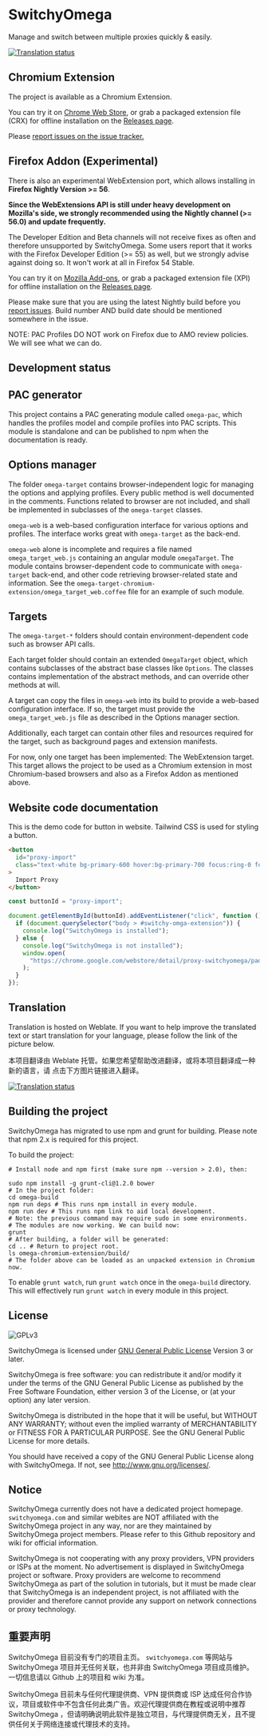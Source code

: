 # SwitchyOmega

Manage and switch between multiple proxies quickly & easily.

[![Translation status](https://hosted.weblate.org/widgets/switchyomega/-/svg-badge.svg)](https://hosted.weblate.org/engage/switchyomega/?utm_source=widget)

## Chromium Extension

The project is available as a Chromium Extension.

You can try it on [Chrome Web Store](https://chrome.google.com/webstore/detail/padekgcemlokbadohgkifijomclgjgif),
or grab a packaged extension file (CRX) for offline installation on the [Releases page](https://github.com/FelisCatus/SwitchyOmega/releases).

Please [report issues on the issue tracker.](https://github.com/FelisCatus/SwitchyOmega/issues)

## Firefox Addon (Experimental)

There is also an experimental WebExtension port, which allows installing in
**Firefox Nightly Version >= 56**.

**Since the WebExtensions API is still under heavy development on Mozilla's side,
we strongly recommended using the Nightly channel (>= 56.0) and update frequently.**

The Developer Edition and Beta channels will not receive fixes as often and
therefore unsupported by SwitchyOmega. Some users report that it works with the
Firefox Developer Edition (>= 55) as well, but we strongly advise against doing
so. It won't work at all in Firefox 54 Stable.

You can try it on [Mozilla Add-ons](https://addons.mozilla.org/en-US/firefox/addon/switchyomega/),
or grab a packaged extension file (XPI) for offline installation on the [Releases page](https://github.com/FelisCatus/SwitchyOmega/releases).

Please make sure that you are using the latest Nightly build before you
[report issues](https://github.com/FelisCatus/SwitchyOmega/issues).
Build number AND build date should be mentioned somewhere in the issue.

NOTE: PAC Profiles DO NOT work on Firefox due to AMO review policies. We will see what we can do.

## Development status

## PAC generator

This project contains a PAC generating module called `omega-pac`, which handles
the profiles model and compile profiles into PAC scripts. This module is standalone
and can be published to npm when the documentation is ready.

## Options manager

The folder `omega-target` contains browser-independent logic for managing the
options and applying profiles. Every public method is well documented in the comments.
Functions related to browser are not included, and shall be implemented in subclasses
of the `omega-target` classes.

`omega-web` is a web-based configuration interface for various options and profiles.
The interface works great with `omega-target` as the back-end.

`omega-web` alone is incomplete and requires a file named `omega_target_web.js`
containing an angular module `omegaTarget`. The module contains browser-dependent
code to communicate with `omega-target` back-end, and other code retrieving
browser-related state and information.
See the `omega-target-chromium-extension/omega_target_web.coffee` file for an
example of such module.

## Targets

The `omega-target-*` folders should contain environment-dependent code such as
browser API calls.

Each target folder should contain an extended `OmegaTarget` object, which
contains subclasses of the abstract base classes like `Options`. The classes
contains implementation of the abstract methods, and can override other methods
at will.

A target can copy the files in `omega-web` into its build to provide a web-based
configuration interface. If so, the target must provide the `omega_target_web.js`
file as described in the Options manager section.

Additionally, each target can contain other files and resources required for the
target, such as background pages and extension manifests.

For now, only one target has been implemented: The WebExtension target.
This target allows the project to be used as a Chromium extension in most
Chromium-based browsers and also as a Firefox Addon as mentioned above.

## Website code documentation

This is the demo code for button in website. Tailwind CSS is used for styling a button.

```html
<button
  id="proxy-import"
  class="text-white bg-primary-600 hover:bg-primary-700 focus:ring-0 focus:ring-primary-300 font-medium rounded-lg text-sm px-8 py-2.5 ml-4"
>
  Import Proxy
</button>
```

```javascript
const buttonId = "proxy-import";

document.getElementById(buttonId).addEventListener("click", function () {
  if (document.querySelector("body > #switchy-omga-extension")) {
    console.log("SwitchyOmega is installed");
  } else {
    console.log("SwitchyOmega is not installed");
    window.open(
      "https://chrome.google.com/webstore/detail/proxy-switchyomega/padekgcemlokbadohgkifijomclgjgif/overview"
    );
  }
});
```

## Translation

Translation is hosted on Weblate. If you want to help improve the translated
text or start translation for your language, please follow the link of the picture
below.

本项目翻译由 Weblate 托管。如果您希望帮助改进翻译，或将本项目翻译成一种新的语言，请
点击下方图片链接进入翻译。

[![Translation status](https://hosted.weblate.org/widgets/switchyomega/-/287x66-white.png)](https://hosted.weblate.org/engage/switchyomega/?utm_source=widget)

## Building the project

SwitchyOmega has migrated to use npm and grunt for building. Please note that
npm 2.x is required for this project.

To build the project:

    # Install node and npm first (make sure npm --version > 2.0), then:

    sudo npm install -g grunt-cli@1.2.0 bower
    # In the project folder:
    cd omega-build
    npm run deps # This runs npm install in every module.
    npm run dev # This runs npm link to aid local development.
    # Note: the previous command may require sudo in some environments.
    # The modules are now working. We can build now:
    grunt
    # After building, a folder will be generated:
    cd .. # Return to project root.
    ls omega-chromium-extension/build/
    # The folder above can be loaded as an unpacked extension in Chromium now.

To enable `grunt watch`, run `grunt watch` once in the `omega-build` directory.
This will effectively run `grunt watch` in every module in this project.

## License

![GPLv3](https://www.gnu.org/graphics/gplv3-127x51.png)

SwitchyOmega is licensed under [GNU General Public License](https://www.gnu.org/licenses/gpl.html) Version 3 or later.

SwitchyOmega is free software: you can redistribute it and/or modify
it under the terms of the GNU General Public License as published by
the Free Software Foundation, either version 3 of the License, or
(at your option) any later version.

SwitchyOmega is distributed in the hope that it will be useful,
but WITHOUT ANY WARRANTY; without even the implied warranty of
MERCHANTABILITY or FITNESS FOR A PARTICULAR PURPOSE. See the
GNU General Public License for more details.

You should have received a copy of the GNU General Public License
along with SwitchyOmega. If not, see <http://www.gnu.org/licenses/>.

## Notice

SwitchyOmega currently does not have a dedicated project homepage. `switchyomega.com` and similar webites are NOT affiliated with the SwitchyOmega project in any way, nor are they maintained by SwitchyOmega project members. Please refer to this Github repository and wiki for official information.

SwitchyOmega is not cooperating with any proxy providers, VPN providers or ISPs at the moment. No advertisement is displayed in SwitchyOmega project or software. Proxy providers are welcome to recommend SwitchyOmega as part of the solution in tutorials, but it must be made clear that SwitchyOmega is an independent project, is not affiliated with the provider and therefore cannot provide any support on network connections or proxy technology.

## 重要声明

SwitchyOmega 目前没有专门的项目主页。 `switchyomega.com` 等网站与 SwitchyOmega 项目并无任何关联，也并非由 SwitchyOmega 项目成员维护。一切信息请以 Github 上的项目和 wiki 为准。

SwitchyOmega 目前未与任何代理提供商、VPN 提供商或 ISP 达成任何合作协议，项目或软件中不包含任何此类广告。欢迎代理提供商在教程或说明中推荐 SwitchyOmega ，但请明确说明此软件是独立项目，与代理提供商无关，且不提供任何关于网络连接或代理技术的支持。
